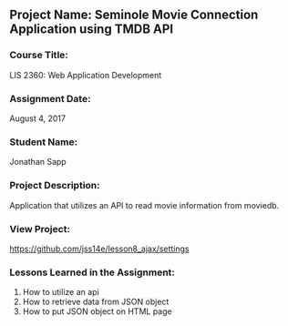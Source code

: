 ## Project Name:  Seminole Movie Connection Application using TMDB API

### Course Title:
LIS 2360:  Web Application Development

### Assignment Date:  
August 4, 2017

### Student Name:  
Jonathan Sapp

### Project Description:
Application that utilizes an API to read movie information from moviedb.

### View Project:
https://github.com/jss14e/lesson8_ajax/settings

### Lessons Learned in the Assignment:
1. How to utilize an api
2. How to retrieve data from JSON object
3. How to put JSON object on HTML page
